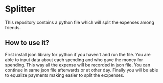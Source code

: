 
# Splitter
This repository contains a python file which will split the expenses among friends. 


## How to use it?
First install json library for python if you haven't and run the file.
You are able to input data about each spending and who gave the money for spending. This way all the expense will be recorded in json file. You can continue in same json file afterwards or at other day. 
Finally you will be able to equalize payments making easier to split the exxpenses.